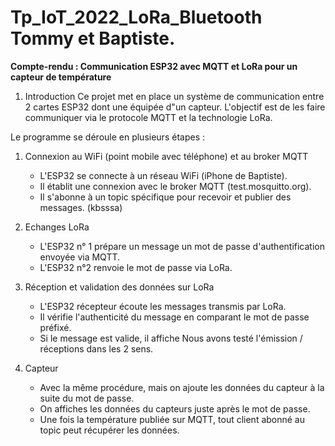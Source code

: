 # Tp_IoT_2022_LoRa_Bluetooth Tommy et Baptiste.

**Compte-rendu : Communication ESP32 avec MQTT et LoRa pour un capteur de température**

1. Introduction
Ce projet met en place un système de communication entre 2 cartes ESP32 dont une équipée d"un capteur. L'objectif est de les faire communiquer via le protocole MQTT et la technologie LoRa. 

Le programme se déroule en plusieurs étapes :

1. Connexion au WiFi (point mobile avec téléphone) et au broker MQTT
   - L'ESP32 se connecte à un réseau WiFi (iPhone de Baptiste).
   - Il établit une connexion avec le broker MQTT (test.mosquitto.org).
   - Il s'abonne à un topic spécifique pour recevoir et publier des messages. (kbsssa)

2. Echanges LoRa
   - L'ESP32 n° 1 prépare un message un mot de passe d'authentification envoyée via MQTT.
   - L'ESP32 n°2 renvoie le mot de passe via LoRa.

3. Réception et validation des données sur LoRa
   - L'ESP32 récepteur écoute les messages transmis par LoRa.
   - Il vérifie l'authenticité du message en comparant le mot de passe préfixé.
   - Si le message est valide, il affiche
Nous avons testé l'émission / réceptions dans les 2 sens.
4. Capteur
   - Avec la même procédure, mais on ajoute les données du capteur à la suite du mot de passe.
   - On affiches les données du capteurs juste après le mot de passe.
   - Une fois la température publiée sur MQTT, tout client abonné au topic peut récupérer les données.


